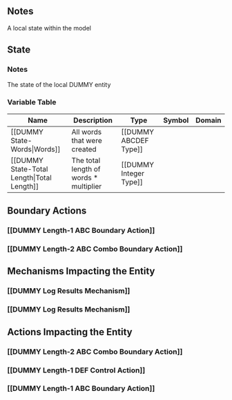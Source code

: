 ## Notes
A local state within the model
## State
### Notes
The state of the local DUMMY entity
### Variable Table
| Name | Description | Type | Symbol | Domain |
| --- | --- | --- | --- | --- |
|[[DUMMY State-Words\|Words]]|All words that were created|[[DUMMY ABCDEF Type]]|||
|[[DUMMY State-Total Length\|Total Length]]|The total length of words * multiplier|[[DUMMY Integer Type]]|||


## Boundary Actions
### [[DUMMY Length-1 ABC Boundary Action]]
### [[DUMMY Length-2 ABC Combo Boundary Action]]
## Mechanisms Impacting the Entity
### [[DUMMY Log Results Mechanism]]
### [[DUMMY Log Results Mechanism]]
## Actions Impacting the Entity
### [[DUMMY Length-2 ABC Combo Boundary Action]]
### [[DUMMY Length-1 DEF Control Action]]
### [[DUMMY Length-1 ABC Boundary Action]]
